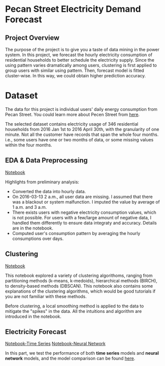 # Pecan Street Electricity Demand Forecast

## Project Overview
The purpose of the project is to give you a taste of data mining in the power system. In this project, we forecast the hourly electricity consumption of residential households to better schedule the electricity supply. Since the using pattern varies dramatically among users, clustering is first applied to group users with similar using pattern. Then, forecast model is fitted cluster-wise. In this way, we could obtain higher prediction accuracy.

# Dataset
The data for this project is individual users' daily energy consumption from Pecan Street. You could learn more about Pecen Street from [here](https://www.pecanstreet.org/). 

The selected dataset contains electricity usage of 346 residential households from 2016 Jan 1st to 2016 April 30th, with the granularity of one minute. Not all the customer have records that span the whole four months. i.e., some users have one or two months of data, or some missing values within the four months.

## EDA & Data Preprocessing
[Notebook](https://github.com/Veronica73/pecan_street_electricity_demand_prediction/blob/main/EDA%20%26%20Data%20Preprocessing.ipynb) 

Highlights from preliminary analysis:
* Converted the data into hourly data.
* On 2016-03-13 2 a.m., all user data are missing. I assumed that there was a blackout or system malfunction. I imputed the value by average of 1 a.m. and 3 a.m.
* There exists users with negative electricity consumption values, which is not possible. For users with a few/large amount of negative data, I handled them differently to ensure data integraty and accuracy. Details are in the notebook.
* Computed user's consumption pattern by averaging the hourly consumptions over days.


## Clustering
[Notebook](https://github.com/Veronica73/pecan_street_electricity_demand_prediction/blob/main/Cluster.ipynb)  

This notebook explored a variety of clustering algorithoms, ranging from partitioning methods (k-means, k-medoids), hierarchical methods (BIRCH), to density-based methods (DBSCAN). This notebook also contains some explanations of the clustering algorithms, which would be good tutorials if you are not familiar with these methods.

Before clustering, a local smoothing method is applied to the data to mitigate the "spikes" in the data. All the intuitions and algorithm are introduced in the notebook.


## Electricity Forecast
[Notebook-Time Series](https://github.com/Veronica73/pecan_street_electricity_demand_prediction/blob/main/Electricity%20Forecast%20--%20Time%20Series.ipynb) 
[Notebook-Neural Network](https://github.com/Veronica73/pecan_street_electricity_demand_prediction/blob/main/Electricity%20Forecast%20--%20Neural%20Network.ipynb) 

In this part, we test the performance of both **time series** models and **neural network** models, and the model comparison can be found [here](https://github.com/Veronica73/pecan_street_electricity_demand_prediction/blob/main/Model-Comparison.ipynb).






